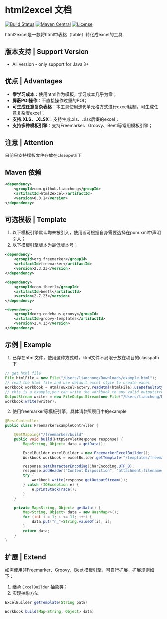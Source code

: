 # html2excel 文档
[![Build Status](https://travis-ci.org/liaochong/html2excel.svg?branch=master)](https://travis-ci.org/liaochong/html2excel)
[![Maven Central](https://maven-badges.herokuapp.com/maven-central/com.github.liaochong/html2excel/badge.svg)](https://maven-badges.herokuapp.com/maven-central/com.github.liaochong/html2excel)
[![License](http://img.shields.io/:license-apache-brightgreen.svg)](http://www.apache.org/licenses/LICENSE-2.0.html)

html2excel是一款将html中表格（table）转化成excel的工具.

版本支持 | Support Version
------------------

- All version - only support for Java 8+

优点 | Advantages
------------------

- **零学习成本**：使用html作为模板，学习成本几乎为零；
- **屏蔽POI操作**：不直接操作过重的POI；
- **可生成任意复杂表格**：本工具使用迭代单元格方式进行excel绘制，可生成任意复杂度excel；
- **支持.XLS、.XLSX**：支持生成.xls、.xlsx后缀的excel；
- **支持多种模板引擎**：支持Freemarker、Groovy、Beetl等常用模板引擎；

注意 | Attention
------------------
目前只支持模板文件存放在classpath下

Maven 依赖
------------------
```xml
<dependency>
    <groupId>com.github.liaochong</groupId>
    <artifactId>html2excel</artifactId>
    <version>0.0.1</version>
</dependency>
```
可选模板 | Template
------------------
1. 以下模板引擎默认均未被引入，使用者可根据自身需要选择在pom.xml中声明引入；
2. 以下模板引擎版本为最低版本号；

```xml
<dependency>
    <groupId>org.freemarker</groupId>
    <artifactId>freemarker</artifactId>
    <version>2.3.23</version>
</dependency>

<dependency>
    <groupId>com.ibeetl</groupId>
    <artifactId>beetl</artifactId>
    <version>2.7.23</version>
</dependency>

<dependency>
    <groupId>org.codehaus.groovy</groupId>
    <artifactId>groovy-templates</artifactId>
    <version>2.4.13</version>
</dependency>
```
示例 | Example
------------------
1. 已存在html文件，使用这种方式时，html文件不局限于放在项目的classpath下
```java
// get html file
File htmlFile = new File("/Users/liaochong/Downloads/example.html");
// read the html file and use default excel style to create excel
Workbook workbook = HtmlToExcelFactory.readHtml(htmlFile).useDefaultStyle().build();
// this is a example,you can write the workbook to any valid outputstream
OutputStream writer = new FileOutputStream(new File("/Users/liaochong/Downloads/excel.xlsx"));
workbook.write(writer);
```
2. 使用freemarker等模板引擎，具体请参照项目中的example
```java
@RestController
public class FreemarkerExampleController {

    @GetMapping("/freemarker/build")
    public void build(HttpServletResponse response) {
        Map<String, Object> data = getData();

        ExcelBuilder excelBuilder = new FreemarkerExcelBuilder();
        Workbook workbook = excelBuilder.getTemplate("/templates/freemarker_template.ftl").useDefaultStyle().build(data);

        response.setCharacterEncoding(CharEncoding.UTF_8);
        response.addHeader("Content-Disposition", "attachment;filename=" + new String("freemarker_excel.xlsx".getBytes()));
        try {
            workbook.write(response.getOutputStream());
        } catch (IOException e) {
            e.printStackTrace();
        }
    }

    private Map<String, Object> getData() {
        Map<String, Object> data = new HashMap<>();
        for (int i = 1; i <= 11; i++) {
            data.put("n_"+String.valueOf(i), i);
        }
        return data;
    }
}
```
扩展 | Extend
------------------
如需使用非Freemarker、Groovy、Beetl模板引擎，可自行扩展，扩展规则如下：
1. 继承 `ExcelBuilder` 抽象类；
2. 实现抽象方法 
```java
ExcelBuilder getTemplate(String path)
```
```java
Workbook build(Map<String, Object> data)
```
